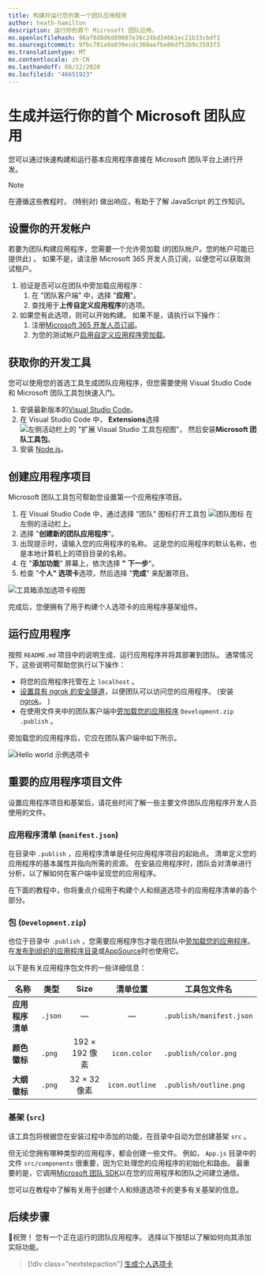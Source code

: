 ```yaml
---
title: 构建并运行您的第一个团队应用程序
author: heath-hamilton
description: 运行你的首个 Microsoft 团队应用。
ms.openlocfilehash: 98af8d8d6d89007e36c24bd34661ec21b33cbdf1
ms.sourcegitcommit: 9fbc701a9a039ecdc360aefbe86df52b9c3593f3
ms.translationtype: MT
ms.contentlocale: zh-CN
ms.lasthandoff: 08/12/2020
ms.locfileid: "46651923"
---
```

# <a name="build-and-run-your-first-microsoft-teams-app"></a>生成并运行你的首个 Microsoft 团队应用

您可以通过快速构建和运行基本应用程序直接在 Microsoft 团队平台上进行开发。

> [!NOTE]
> 在遵循这些教程时， (特别对) 做出响应，有助于了解 JavaScript 的工作知识。

## <a name="set-up-your-development-account"></a>设置你的开发帐户

若要为团队构建应用程序，您需要一个允许旁加载 (的团队帐户。您的帐户可能已提供此) 。 如果不是，请注册 Microsoft 365 开发人员订阅，以便您可以获取测试租户。

1. 验证是否可以在团队中旁加载应用程序：
    1. 在 "团队客户端" 中，选择 "**应用**"。
    1. 查找用于**上传自定义应用程序**的选项。
1. 如果您有此选项，则可以开始构建。 如果不是，请执行以下操作：
    1. 注册[Microsoft 365 开发人员订阅](../doc-links/prepare-your-o365-tenant.md)。
    1. 为您的测试帐户[启用自定义应用程序旁加载](../doc-links/prepare-your-o365-tenant.md#enable-custom-teams-apps-and-turn-on-custom-app-uploading)。

## <a name="get-your-development-tools"></a>获取你的开发工具

您可以使用您的首选工具生成团队应用程序，但您需要使用 Visual Studio Code 和 Microsoft 团队工具包快速入门。

1. 安装最新版本的[Visual Studio Code](https://code.visualstudio.com/download)。
1. 在 Visual Studio Code 中， **Extensions**选择 ![ 左侧活动栏上的 "扩展 Visual Studio 工具包视图"， ](../doc-links/images/vs-code-extensions.png) 然后安装**Microsoft 团队工具包**。
1. 安装 [Node.js](https://nodejs.org/en/)。

## <a name="create-an-app-project"></a>创建应用程序项目

Microsoft 团队工具包可帮助您设置第一个应用程序项目。

1. 在 Visual Studio Code 中，通过选择 "团队" 图标打开工具包 ![团队图标](../doc-links/images/favicon-16x16.png) 在左侧的活动栏上。
1. 选择 "**创建新的团队应用程序**"。
1. 出现提示时，请输入您的应用程序的名称。 这是您的应用程序的默认名称，也是本地计算机上的项目目录的名称。
1. 在 "**添加功能**" 屏幕上，依次选择 **"** **下一步**"。
1. 检查 "**个人" 选项卡**选项，然后选择 "**完成**" 来配置项目。

![工具箱添加选项卡视图](../doc-links/images/toolkit-add-tabs.PNG)

完成后，您便拥有了用于构建个人选项卡的应用程序基架组件。

## <a name="run-your-app"></a>运行应用程序

按照 `README.md` 项目中的说明生成、运行应用程序并将其部署到团队。 通常情况下，这些说明可帮助您执行以下操作：

* 将您的应用程序托管在上 `localhost` 。
* [设置具有 ngrok 的安全隧道](../doc-links/debug.md#locally-hosted)，以便团队可以访问您的应用程序。  (安装[ngrok](https://ngrok.com/download)。 ) 
* 在使用文件夹中的团队客户端中[旁加载您的应用程序](../doc-links/apps-upload.md) `Development.zip` `.publish` 。

旁加载您的应用程序后，它应在团队客户端中如下所示。

![Hello world 示例选项卡](../doc-links/images/tab-running.png)

## <a name="important-app-project-files"></a>重要的应用程序项目文件

设置应用程序项目和基架后，请花些时间了解一些主要文件团队应用程序开发人员使用的文件。

### <a name="app-manifest-manifestjson"></a>应用程序清单 (`manifest.json`) 

在目录中 `.publish` ，应用程序清单是任何应用程序项目的起始点。 清单定义您的应用程序的基本属性并指向所需的资源。 在安装应用程序时，团队会对清单进行分析，以了解如何在客户端中呈现您的应用程序。

在下面的教程中，你将重点介绍用于构建个人和频道选项卡的应用程序清单的各个部分。

### <a name="package-developmentzip"></a>包 (`Development.zip`) 

也位于目录中 `.publish` ，您需要应用程序包才能在团队中[旁加载您的应用程序](../../overview.md#how-can-you-share-your-teams-app)。 在[发布到组织的应用程序目录](../../overview.md#how-can-you-share-your-teams-app)或[AppSource](../../concepts/deploy-and-publish/appsource/publish.md)时也使用它。

以下是有关应用程序包文件的一些详细信息：

|名称|类型|Size|清单位置|工具包文件名|
|---|---|:---:|:---:|-----|
|**应用程序清单**|`.json`| — | — |`.publish/manifest.json`|
|**颜色徽标**|`.png`|192 &times; 192 像素|`icon.color`|`.publish/color.png`|
|**大纲徽标**|`.png`|32 &times; 32 像素|`icon.outline`|`.publish/outline.png`|

### <a name="scaffolding-src"></a>基架 (`src`) 

该工具包将根据您在安装过程中添加的功能，在目录中自动为您创建基架 `src` 。

但无论您拥有哪种类型的应用程序，都会创建一些文件。 例如， `App.js` 目录中的文件 `src/components` 很重要，因为它处理您的应用程序的初始化和路由。 最重要的是，它调用[Microsoft 团队 SDK](../doc-links/using-teams-client-sdk.md)以在您的应用程序和团队之间建立通信。

您可以在教程中了解有关用于创建个人和频道选项卡的更多有关基架的信息。

## <a name="next-step"></a>后续步骤

🎉祝贺！ 您有一个正在运行的团队应用程序。 选择以下按钮以了解如何向其添加实际功能。

> [!div class="nextstepaction"]
> [生成个人选项卡](add-personal-tab.md)
